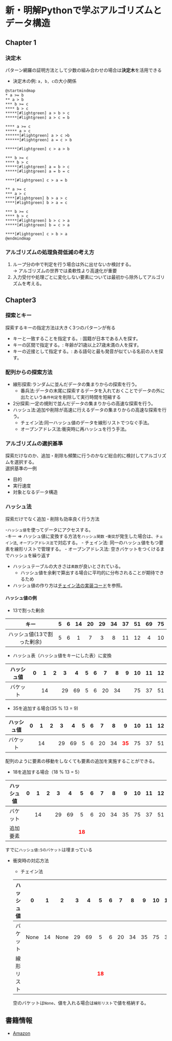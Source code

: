 # 新・明解Pythonで学ぶアルゴリズムとデータ構造

## Chapter 1
### 決定木
パターン網羅の証明方法として少数の組み合わせの場合は**決定木**を活用できる
- 決定木の例: `a, b, c`の大小関係
``` plantuml
@startmindmap
* a >= b
** a > b 
*** b >= c
**** b > c
*****[#lightgreen] a > b > c
*****[#lightgreen] a > c = b

**** a >= c
***** a > c
******[#lightgreen] a > c >b
******[#lightgreen] a = c > b

*****[#lightgreen] c > a > b

*** b >= c
**** b > c
*****[#lightgreen] a = b > c
*****[#lightgreen] a = b = c

****[#lightgreen] c > a = b

** a >= c
*** a > c
****[#lightgreen] b > a > c
****[#lightgreen] b > a = c

*** b >= c
**** b > c
*****[#lightgreen] b > c > a
*****[#lightgreen] b = c > a

****[#lightgreen] c > b > a
@endmindmap
```

### アルゴリズムの処理負荷低減の考え方
1. ループ分の中で判定を行う場合は外に出せないか検討する。  
-> アルゴリズムの世界では柔軟性より高速化が重要
2. 入力受付や処理ごとに変化しない要素については最初から除外してアルゴリズムを考える。

## Chapter3
### 探索とキー
探索するキーの指定方法は大きく3つのパターンが有る
- キーと一致することを指定する。: 国籍が日本である人を探す。
- キーの区間で指定する。: 年齢が21歳以上27歳未満の人を探す。
- キーの近接として指定する。: ある語句と最も発音が似ている名前の人を探す。

### 配列からの探索方法
- 線形探索:ランダムに並んだデータの集まりからの探索を行う。
    - 番兵法:データの末尾に探索するデータを入れておくことでデータの外に出たという`条件判定`を削除して実行時間を短縮する
- 2分探索:一定の規則で並んだデータの集まりからの高速な探索を行う。
- ハッシュ法:追加や削除が高速に行えるデータの集まりからの高速な探索を行う。
    - チェイン法:同一ハッシュ値のデータを線形リストでつなぐ手法。
    - オープンアドレス法:衝突時に再ハッシュを行う手法。

### アルゴリズムの選択基準
探索だけなのか、追加・削除も頻繁に行うのかなど総合的に検討してアルゴリズムを選択する。  
選択基準の一例
- 目的
- 実行速度
- 対象となるデータ構造

### ハッシュ法
探索だけでなく追加・削除も効率良く行う方法  

-`ハッシュ値`を使ってデータにアクセスする。  
-キー => ハッシュ値に変換する方法を`ハッシュ関数`
-`衝突`が発生した場合は、`チェイン法`, `オープンアドレス法`で対応する。
    - チェイン法: 同一のハッシュ値をもつ要素を線形リストで管理する。
    - オープンアドレス法: 空きバケットをつくけるまでハッシュを繰り返す
- ハッシュテーブルの大きさは`素数`が良いとされている。
     - ハッシュ値を余剰で算出する場合に平均的に分布されることが期待できるため
- ハッシュ値の作り方は[チェイン法の実装コード](./Chapter3/src/chapter3_4.py)を参照。

#### ハッシュ値の例
- 13で割った剰余  

| キー                       | 5   | 6   | 14  | 20  | 29  | 34  | 37  | 51  | 69  | 75  |
|:--------------------------:|:---:|:---:|:---:|:---:|:---:|:---:|:---:|:---:|:---:|:---:|
| ハッシュ値(13で割った剰余) | 5   | 6   | 1   | 7   | 3   | 8   | 11  | 12  | 4   | 10  |

- ハッシュ表（ハッシュ値をキーにした表）に変換

| ハッシュ値 | 0   | 1   | 2   | 3   | 4   | 5   | 6   | 7   | 8   | 9   | 10  | 11  | 12  |
|:----------:|:---:|:---:|:---:|:---:|:---:|:---:|:---:|:---:|:---:|:---:|:---:|:---:|:---:|
| バケット   |     | 14  |     | 29  | 69  | 5   | 6   | 20  | 34  |     | 75  | 37  | 51  |

- 35を追加する場合(35 % 13 = 9)

| ハッシュ値 | 0   | 1   | 2   | 3   | 4   | 5   | 6   | 7   | 8   | 9   | 10  | 11  | 12  |
|:----------:|:---:|:---:|:---:|:---:|:---:|:---:|:---:|:---:|:---:|:---:|:---:|:---:|:---:|
| バケット   |     | 14  |     | 29  | 69  | 5   | 6   | 20  | 34  | <span style=color:red>**35**</span>  | 75  | 37  | 51  |

配列のように要素の移動をしなくても要素の追加を実施することができる。

- 18を追加する場合（18 % 13 = 5）

| ハッシュ値 | 0   | 1   | 2   | 3   | 4   | 5                                   | 6   | 7   | 8   | 9   | 10  | 11  | 12  |
|:----------:|:---:|:---:|:---:|:---:|:---:|:-----------------------------------:|:---:|:---:|:---:|:---:|:---:|:---:|:---:|
| バケット   |     | 14  |     | 29  | 69  | 5                                   | 6   | 20  | 34  | 35  | 75  | 37  | 51  |
| 追加要素   |     |     |     |     |     | <span style=color:red>**18**</span> |     |     |     |     |     |     |     |

すでに`ハッシュ値:5のバケット`は埋まっている

- 衝突時の対応方法

    - チェイン法

    | ハッシュ値 | 0   | 1   | 2   | 3   | 4   | 5                                   | 6   | 7   | 8   | 9   | 10  | 11  | 12  |
    |:----------:|:---:|:---:|:---:|:---:|:---:|:-----------------------------------:|:---:|:---:|:---:|:---:|:---:|:---:|:---:|
    | バケット   | None| 14  | None| 29  | 69  | 5                                   | 6   | 20  | 34  | 35  | 75  | 37  | 51  |
    | 線形リスト |     |     |     |     |     | <span style=color:red>**18**</span> |     |     |     |     |     |     |     |

    空のバケットは`None`、値を入れる場合は`線形リスト`で値を格納する。

## 書籍情報
- [Amazon](https://www.amazon.co.jp/%E6%96%B0%E3%83%BB%E6%98%8E%E8%A7%A3Python%E3%81%A7%E5%AD%A6%E3%81%B6%E3%82%A2%E3%83%AB%E3%82%B4%E3%83%AA%E3%82%BA%E3%83%A0%E3%81%A8%E3%83%87%E3%83%BC%E3%82%BF%E6%A7%8B%E9%80%A0-%E6%9F%B4%E7%94%B0-%E6%9C%9B%E6%B4%8B-ebook/dp/B0834JWWZG/ref=sr_1_3?adgrpid=77416719506&gclid=Cj0KCQiA_P6dBhD1ARIsAAGI7HA79R_2OQ8WQ0o9-dILqQ8235FRWC7JbTzHTfa7oG7J8EK2GlOSsD0aAgvEEALw_wcB&hvadid=611397546140&hvdev=c&hvlocphy=1009285&hvnetw=g&hvqmt=e&hvrand=8745269407030564082&hvtargid=kwd-846364573423&hydadcr=4077_13255612&jp-ad-ap=0&keywords=python%E3%81%A7%E5%AD%A6%E3%81%B6%E3%82%A2%E3%83%AB%E3%82%B4%E3%83%AA%E3%82%BA%E3%83%A0&qid=1673581721&sr=8-3)
